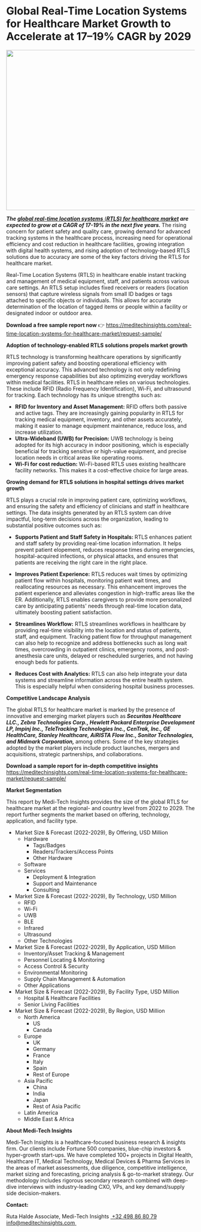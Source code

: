 <H1> Global Real-Time Location Systems for Healthcare Market Growth to Accelerate at 17–19% CAGR by 2029 </H1>
<img class="alignnone size-full wp-image-1737" src="http://dailyinvestorhub.com/wp-content/uploads/2025/04/RTLS5-1.png" alt="" width="726" height="428" />

<strong><em>The </em></strong><a href="https://meditechinsights.com/real-time-location-systems-for-healthcare-market/"><strong><em>global real-time location systems</em></strong> (<strong><em>RTLS) for healthcare market</em></strong></a><strong><em> are expected to grow at a CAGR of 17-19% in the next five years. </em></strong>The rising concern for patient safety and quality care, growing demand for advanced tracking systems in the healthcare process, increasing need for operational efficiency and cost reduction in healthcare facilities, growing integration with digital health systems, and rising adoption of technology-based RTLS solutions due to accuracy are some of the key factors driving the RTLS for healthcare market.

Real-Time Location Systems (RTLS) in healthcare enable instant tracking and management of medical equipment, staff, and patients across various care settings. An RTLS setup includes fixed receivers or readers (location sensors) that capture wireless signals from small ID badges or tags attached to specific objects or individuals. This allows for accurate determination of the location of tagged items or people within a facility or designated indoor or outdoor area.

<strong>Download a free sample report now</strong> 👉
<a href="https://meditechinsights.com/real-time-location-systems-for-healthcare-market/request-sample/">https://meditechinsights.com/real-time-location-systems-for-healthcare-market/request-sample/</a>

<strong>Adoption of technology-enabled RTLS solutions propels market growth</strong>

RTLS technology is transforming healthcare operations by significantly improving patient safety and boosting operational efficiency with exceptional accuracy. This advanced technology is not only redefining emergency response capabilities but also optimizing everyday workflows within medical facilities. RTLS in healthcare relies on various technologies. These include RFID (Radio Frequency Identification), Wi-Fi, and ultrasound for tracking. Each technology has its unique strengths such as:
<ul>
 	<li><strong>RFID for Inventory and Asset Management:</strong> RFID offers both passive and active tags. They are increasingly gaining popularity in RTLS for tracking medical equipment, inventory, and other assets accurately, making it easier to manage equipment maintenance, reduce loss, and increase utilization.</li>
 	<li><strong>Ultra-Wideband (UWB) for Precision:</strong> UWB technology is being adopted for its high accuracy in indoor positioning, which is especially beneficial for tracking sensitive or high-value equipment, and precise location needs in critical areas like operating rooms.</li>
 	<li><strong>Wi-Fi for cost reduction:</strong> Wi-Fi-based RTLS uses existing healthcare facility networks. This makes it a cost-effective choice for large areas.</li>
</ul>
<strong>Growing demand for RTLS solutions in hospital settings drives market growth</strong>

RTLS plays a crucial role in improving patient care, optimizing workflows, and ensuring the safety and efficiency of clinicians and staff in healthcare settings. The data insights generated by an RTLS system can drive impactful, long-term decisions across the organization, leading to substantial positive outcomes such as:
<ul>
 	<li><strong>Supports Patient and Staff Safety in Hospitals: </strong>RTLS enhances patient and staff safety by providing real-time location information. It helps prevent patient elopement, reduces response times during emergencies, hospital-acquired infections, or physical attacks, and ensures that patients are receiving the right care in the right place.<strong> </strong></li>
</ul>
<ul>
 	<li><strong>Improves Patient Experience:</strong> RTLS reduces wait times by optimizing patient flow within hospitals, monitoring patient wait times, and reallocating resources as necessary. This enhancement improves the patient experience and alleviates congestion in high-traffic areas like the ER. Additionally, RTLS enables caregivers to provide more personalized care by anticipating patients' needs through real-time location data, ultimately boosting patient satisfaction.</li>
</ul>
<ul>
 	<li><strong>Streamlines Workflow:</strong> RTLS streamlines workflows in healthcare by providing real-time visibility into the location and status of patients, staff, and equipment. Tracking patient flow for throughput management can also help to recognize and address bottlenecks such as long wait times, overcrowding in outpatient clinics, emergency rooms, and post-anesthesia care units, delayed or rescheduled surgeries, and not having enough beds for patients.</li>
</ul>
<ul>
 	<li><strong>Reduces Cost with Analytics:</strong> RTLS can also help integrate your data systems and streamline information across the entire health system. This is especially helpful when considering hospital business processes.</li>
</ul>
<strong>Competitive Landscape Analysis</strong>

The global RTLS for healthcare market is marked by the presence of innovative and emerging market players such as<strong><em> Securitas Healthcare LLC., Zebra Technologies Corp., Hewlett Packard Enterprise Development LP, Impinj Inc., TeleTracking Technologies Inc., CenTrak, Inc., GE HealthCare, Stanley Healthcare, AiRISTA Flow Inc., Sonitor Technologies, and Midmark Corporation, </em></strong>among others. Some of the key strategies adopted by the market players include product launches, mergers and acquisitions, strategic partnerships, and collaborations.

<strong>Download a sample report for in-depth competitive insights</strong><strong>
</strong><a href="https://meditechinsights.com/real-time-location-systems-for-healthcare-market/request-sample/">https://meditechinsights.com/real-time-location-systems-for-healthcare-market/request-sample/</a>

<strong>Market Segmentation</strong>

This report by Medi-Tech Insights provides the size of the global RTLS for healthcare market at the regional- and country level from 2022 to 2029. The report further segments the market based on offering, technology, application, and facility type.
<ul>
 	<li>Market Size &amp; Forecast (2022-2029), By Offering, USD Million
<ul>
 	<li>Hardware
<ul>
 	<li>Tags/Badges</li>
 	<li>Readers/Trackers/Access Points</li>
 	<li>Other Hardware</li>
</ul>
</li>
 	<li>Software</li>
 	<li>Services
<ul>
 	<li>Deployment &amp; Integration</li>
 	<li>Support and Maintenance</li>
 	<li>Consulting</li>
</ul>
</li>
</ul>
</li>
 	<li>Market Size &amp; Forecast (2022-2029), By Technology, USD Million
<ul>
 	<li>RFID</li>
 	<li>Wi-Fi</li>
 	<li>UWB</li>
 	<li>BLE</li>
 	<li>Infrared</li>
 	<li>Ultrasound</li>
 	<li>Other Technologies</li>
</ul>
</li>
 	<li>Market Size &amp; Forecast (2022-2029), By Application, USD Million
<ul>
 	<li>Inventory/Asset Tracking &amp; Management</li>
 	<li>Personnel Locating &amp; Monitoring</li>
 	<li>Access Control &amp; Security</li>
 	<li>Environmental Monitoring</li>
 	<li>Supply Chain Management &amp; Automation</li>
 	<li>Other Applications</li>
</ul>
</li>
 	<li>Market Size &amp; Forecast (2022-2029), By Facility Type, USD Million
<ul>
 	<li>Hospital &amp; Healthcare Facilities</li>
 	<li>Senior Living Facilities</li>
</ul>
</li>
 	<li>Market Size &amp; Forecast (2022-2029), By Region, USD Million
<ul>
 	<li>North America
<ul>
 	<li>US</li>
 	<li>Canada</li>
</ul>
</li>
 	<li>Europe
<ul>
 	<li>UK</li>
 	<li>Germany</li>
 	<li>France</li>
 	<li>Italy</li>
 	<li>Spain</li>
 	<li>Rest of Europe</li>
</ul>
</li>
 	<li>Asia Pacific
<ul>
 	<li>China</li>
 	<li>India</li>
 	<li>Japan</li>
 	<li>Rest of Asia Pacific</li>
</ul>
</li>
 	<li>Latin America</li>
 	<li>Middle East &amp; Africa</li>
</ul>
</li>
</ul>
<strong>About Medi-Tech Insights</strong>

Medi-Tech Insights is a healthcare-focused business research &amp; insights firm. Our clients include Fortune 500 companies, blue-chip investors &amp; hyper-growth start-ups. We have completed 100+ projects in Digital Health, Healthcare IT, Medical Technology, Medical Devices &amp; Pharma Services in the areas of market assessments, due diligence, competitive intelligence, market sizing and forecasting, pricing analysis &amp; go-to-market strategy. Our methodology includes rigorous secondary research combined with deep-dive interviews with industry-leading CXO, VPs, and key demand/supply side decision-makers.

<strong>Contact:</strong>

Ruta Halde
Associate, Medi-Tech Insights
<u> +32 498 86 80 79
</u><a href="mailto:info@meditechinsights.com">info@meditechinsights.com</a><u> </u>
